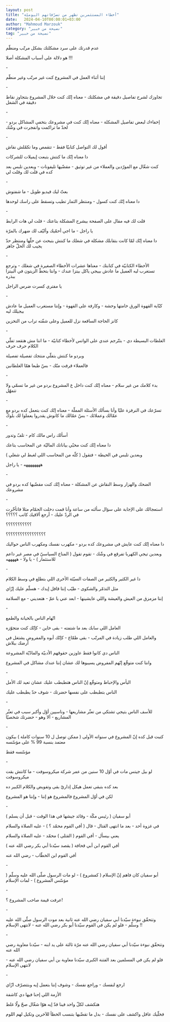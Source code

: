 ```yaml
---
layout: post
title: "أخطاء المستثمرين تظهر من تصرّفاتهم اليوميّة"
date:   2024-04-10T00:00:01+03:00
author: "Mahmoud Marzouk"
category: "نصيحة من خبير"
tag: "نصيحة من خبير"
---
```



عدم قدرتك على سرد مشكلتك بشكل مرتّب ومنظّم

هو دلالة على أسباب المشكلة أصلا !!!

\-

إنتا أثناء العمل في المشروع كنت غير مرتّب وغير
منظّم

\-

تجاوزك لشرح تفاصيل دقيقة في مشكلتك - معناه إنّك كنت خلال
المشروع بتتجاوز نقاط دقيقة في الشغل

\-

إخفاءك لبعض تفاصيل المشكلة - معناه إنّك كنت في مشروعك
بتخفي المشاكل بردو - لحدّ ما تراكمت وانفجرت في وشّك

\-

أقول لك التواصل كتابيّا فقط - تتقمص وما تكمّلش نقاش

دا معناه إنّك ما كنتش بتبعت إيميلات للشركات

كنت شغّال مع المورّدين والعملاء من غير توثيق - مقضّيها
تليفونات - وبعدين تلبس بعد كده في قلت لك وقلت لي

\-

بعتّ ليك فيديو طويل - ما شفتوش

دا معناه إنّك كنت كسول - ومنتظر الثمار تطيب وتسقط على
راسك لوحدها

\-

قلت لك فيه مقال على الصفحة بيشرح المشكلة بتاعتك - قلت لي
هات الرابط

يا راجل - ما اجي أحمّيك وأليّف لك ضهرك بالمرّة

دا معناه إنّك لمّا كانت بتقابلك مشكلة في شغلك ما كنتش
بتبحث عن حلّها ومنتظر حدّ يجيب لك الحلّ جاهز

\-

الأخطاء الكتابيّة في كتابتك - معناها عشرات الأخطاء
الصغيرة في شغلك - وترجع تستغرب ليه العميل ما عادش بييجي ياكل بيتزا
عندك - وانتا بتحطّ الزيتون في البيتزا ببذره

يا مفتري كسرت ضرس الراجل

\-

كبّاية القهوة الورق خامتها وحشة - وكارفة على القهوة -
وإنتا مستغرب العميل ما عادش بيجيلك ليه

كانز الحاجة الساقعة نزل للعميل وعلى شفّته تراب من
التخزين

\-

الغلطات البسيطة دي - بتتّرجم عندي على الواتس لأخطاء
كتابيّة - ما انتا مش هتقعد تفلّي الكلام حرف حرف

وبردو ما كنتش بتفلّي منتجك تفصيلة تفصيلة

فالعملاء قرفت منّك - بسّ طبعا همّا الغلطانين

\-

بدء كلامك من غير سلام - معناه إنّك كنت داخل ع المشروع
بردو من غير ما تسمّي ولا تتمهّل

\-

تسرّعك في النرفزة عليّا وأنا بسألك الأسئلة المملّة - معناه
إنّك كنت بتعمل كده بردو مع عمّالك وعملائك - بسّ عمّالك ما كانوش يقدروا
يعملوا لك بلوكّ

\-

أسألك راس مالك كام - تلفّ وتدور

دا معناه إنّك كنت مخبّي بياناتك الماليّة عن المحاسب
بتاعك

وبعدين تلبس في الحيطة - فتقول ( كلّه من المحاسب اللي لغبط
لي شغلي )

ههههههههه - يا راجل

\-

الضحك والهزار وسط النقاش عن المشكلة - معناه إنّك كنت
مقضّيها كده بردو في مشروعك

\-

استعجالك على الإجابة على سؤال سألته من ساعة وأنا قمت
دخلت الحمّام مثلا فاتأخّرت في الردّ عليك - أرجع ألاقيك كاتب ؟؟؟؟؟

؟؟؟؟؟؟؟؟؟؟؟

؟؟؟؟؟؟؟؟؟؟؟؟؟؟؟؟؟

دا معناه إنّك كنت عايش في مشروعك كده بردو - مكهرب نفسك
ومكهرب الناس حواليك

وبعدين تيجي الكهربا تفرقع في وشّك - تقوم تقول ( المناخ
السياسيّ في مصر غير داعم للاستثمار ) - يا ولا - هههههه

\-

دا غير الكثير والكثير من الصفات السيّئة الأخرى اللي بتطلع
في وسط الكلام

مثل التذمّر والشكوى - طيّب إنتا قافل إيدك - هسلّم عليك
إزّاي

إنتا مزمزق من العيش والعيشة واللي عايشينها - ابعد عني يا
عمّ - هتعديني - مع السلامة

\-

اتّهام الناس بالخيانة والطمع

العامل اللي سابك بعد ما شتمته - بقى خاين - كإنّك كنت
متجوّزه

والعامل اللي طلب زيادة في المرتّب - بقى طمّاع - كإنّك أبوه
والمفروض يشتغل في أرضك ببلاش

الناس دي كانوا فقط عاوزين حقوقهم الأدبيّة والمادّيّة
المشروعة

وانتا كنت متوقّع إنّهم المفروض يسيبوها لك عشان إنتا عندك
مشاكل في المشروع

\-

اليأس والإحباط ومتوقّع إنّ الناس هتطبطب عليك عشان تعيد لك
الأمل

الناس بتطبطب على نفسها حضرتك - شوف حدّ يطبطب عليك

\-

للأسف الناس بتيجي تشتكي من تعثّر مشاريعها - وناسيين أوّل
وأكبر سبب في تعثّر المشاريع - ألا وهو - حضرتك شخصيّا

\-

كتبت قبل كده إنّ المشروع في سنواته الأولى ( ممكن توصل ل
10 سنوات كاملة ) بيكون معتمد بنسبة 99 % على مؤسّسه

مؤسّسه فقط

\-

لو بيل جيتس مات في أوّل 10 سنين من عمر شركة ميكروسوفت -
ما كانتش بقت ميكروسوفت

بعد كده بتبقى تعمل هيكل إداريّ بقى وتفويض والكلام الكبير
ده

لكن في أوّل المشروع فالمشروع هو إنتا - وإنتا هو
المشروع

\-

أبو سفيان ( رئيس مكّة - وقائد جيشها في هذا الوقت - قبل أن
يسلم )

في غزوة أحد - بعد ما انتهى القتال - قال ( أفي القوم محمّد
؟ ) - عليه الصلاة والسلام

يعني بيسأل - أفي القوم ( القتلى ) محمّد - عليه الصلاة
والسلام

أفي القوم ابن أبي قحافة ( يقصد سيّدنا أبي بكر رضي الله
عنه )

أفي القوم ابن الخطّاب - رضي الله عنه

\-

أبو سفيان كان فاهم إنّ الإسلام ( كمشروع ) - لو مات الرسول
صلّى الله عليه وسلّم ( مؤسّس المشروع ) - لمات الإسلام

\-

عرفت قيمة صاحب المشروع ؟!

\-

وتتحقّق نبوءة سيّدنا أبي سفيان رضي الله عنه ثانية بعد موت
الرسول صلّى الله عليه وسلّم - فلو لم يكن في القوم سيّدنا أبو بكر رضي الله
عنه - لانتهى الإسلام !!

\-

وتتحقّق نبوءة سيّدنا أبي سفيان رضي الله عنه مرّة ثالثة على
يد ابنه - سيّدنا معاوية رضي الله عنه

فلو لم يكن في المسلمين بعد الفتنة الكبرى سيّدنا معاوية بن
أبي سفيان رضي الله عنه - لانتهى الإسلام

\-

ارجع لنفسك - وراجع نفسك - وشوف إنتا بتعمل إيه وبتتصرّف
ازّاي

الأزمة اللي إحنا فيها دي كاشفة

هتكشف لكلّ واحد فينا قدّ إيه هوّا شغّال صحّ ولّا غلط

فخلّيك عاقل واكشف على نفسك - بدل ما تقضّيها بتنسب الخطأ
للآخرين وتكيل لهم اللوم
